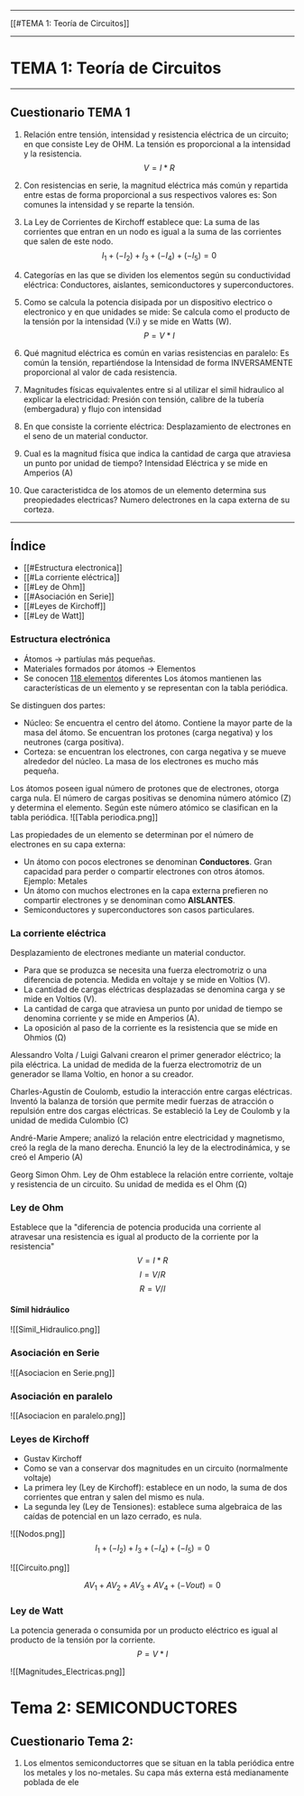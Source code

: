 ----
[[#TEMA 1: Teoría de Circuitos]]
*** 

# TEMA 1: Teoría de Circuitos
----
## Cuestionario TEMA 1

1. Relación entre tensión, intensidad y resistencia eléctrica de un circuito; en que consiste
	Ley de OHM. La tensión es proporcional a la intensidad y la resistencia.
	$$
	V = I * R
	$$
2. Con resistencias en serie, la magnitud eléctrica más común y repartida entre estas de forma proporcional a sus respectivos valores es:
	Son comunes la intensidad y se reparte la tensión.

3. La Ley de Corrientes de Kirchoff establece que:
	La suma de las corrientes que entran en un nodo es igual a la suma de las corrientes que salen de este nodo.
	$$
I_1 + (-I_2) + I_3 + (-I_4) + (-I_5) = 0
$$
4. Categorías en las que se dividen los elementos según su conductividad eléctrica:
	Conductores, aislantes, semiconductores y superconductores. 

5. Como se calcula la potencia disipada por un dispositivo electrico o electronico y en que unidades se mide:
	Se calcula como el producto de la tensión por la intensidad (V.i) y se mide en Watts (W).
	$$ P = V*I$$
6. Qué magnitud eléctrica es común en varias resistencias en paralelo:
	Es común la tensión, repartiéndose la Intensidad de forma INVERSAMENTE proporcional al valor de cada resistencia. 

7. Magnitudes físicas equivalentes entre si al utilizar el simil hidraulico al explicar la electricidad:
	Presión con tensión, calibre de la tubería (embergadura) y flujo con intensidad

8. En que consiste la corriente eléctrica:
	Desplazamiento de electrones en el seno de un material conductor. 

9. Cual es la magnitud física que indica la cantidad de carga que atraviesa un punto por unidad de tiempo?
	Intensidad Eléctrica y se mide en Amperios (A)

10. Que caracteristidca de los atomos de un elemento determina sus preopiedades electricas?
	Numero delectrones en la capa externa de su corteza.

----

## Índice
* [[#Estructura electronica]]
* [[#La corriente eléctrica]]
* [[#Ley de Ohm]]
* [[#Asociación en Serie]]
* [[#Leyes de Kirchoff]]
* [[#Ley de Watt]]

### Estructura electrónica
* Átomos → partíulas más pequeñas.
* Materiales formados por átomos → Elementos
* Se conocen <u>118 elementos</u> diferentes
Los átomos mantienen las características de un elemento y se representan con la tabla periódica. 

Se distinguen dos partes: 
* Núcleo: Se encuentra el centro del átomo. Contiene la mayor parte de la masa del átomo. Se encuentran los protones (carga negativa) y los neutrones (carga positiva). 
* Corteza: se encuentran los electrones, con carga negativa y se mueve alrededor del núcleo. 
	La masa de los electrones es mucho más pequeña. 

Los átomos poseen igual número de protones que de electrones, otorga carga nula. 
El número de cargas positivas se denomina número atómico (Z) y determina el elemento. 
Según este número atómico se clasifican en la tabla periódica. 
![[Tabla periodica.png]]

Las propiedades de un elemento se determinan por el número de electrones en su capa externa:
* Un átomo con pocos electrones se denominan **Conductores**. Gran capacidad para perder o compartir electrones con otros átomos.
	Ejemplo: Metales
* Un átomo con muchos electrones en la capa externa prefieren no compartir electrones y se denominan como **AISLANTES**.
* Semiconductores y superconductores son casos particulares. 

### La corriente eléctrica
Desplazamiento de electrones mediante un material conductor. 

* Para que se produzca se necesita una fuerza electromotriz o una diferencia de potencia. Medida en voltaje y se mide en Voltios (V).
* La cantidad de cargas eléctricas desplazadas se denomina carga y se mide en Voltios (V).
* La cantidad de carga que atraviesa un punto por unidad de tiempo se denomina corriente y se mide en Amperios (A). 
* La oposición al paso de la corriente es la resistencia que se mide en Ohmios (Ω)

Alessandro Volta / Luigi Galvani crearon el primer generador eléctrico; la pila eléctrica. 
La unidad de medida de la fuerza electromotriz de un generador se llama Voltio, en honor a su creador. 

Charles-Agustín de Coulomb, estudio la interacción entre cargas eléctricas. 
Inventó la balanza de torsión que permite medir fuerzas de atracción o repulsión entre dos cargas eléctricas. Se estableció la Ley de Coulomb y la unidad de medida Culombio (C)

André-Marie Ampere; analizó la relación entre electricidad y magnetismo, creó la regla de la mano derecha. 
Enunció la ley de la electrodinámica, y se creó el Amperio (A)

Georg Simon Ohm. Ley de Ohm establece la relación entre corriente, voltaje y resistencia de un circuito. 
Su unidad de medida es el Ohm (Ω)

### Ley de Ohm
Establece que la "diferencia de potencia producida una corriente al atravesar una resistencia es igual al producto de la corriente por la resistencia"
$$
V = I * R
$$
$$
I = V / R
$$
$$
R = V / I
$$

#### Símil hidráulico

![[Simil_Hidraulico.png]]

### Asociación en Serie

![[Asociacion en Serie.png]]

### Asociación en paralelo

![[Asociacion en paralelo.png]]

### Leyes de Kirchoff
* Gustav Kirchoff
* Como se van a conservar dos magnitudes en un circuito (normalmente voltaje)
* La primera ley (Ley de Kirchoff): establece en un nodo, la suma de dos corrientes que entran y salen del mismo es nula. 
* La segunda ley (Ley de Tensiones): establece suma algebraica de las caídas de potencial en un lazo cerrado, es nula.  

![[Nodos.png]]
$$
I_1 + (-I_2) + I_3 + (-I_4) + (-I_5) = 0
$$

![[Circuito.png]]

$$
AV_1 + AV_2 + AV_3 + AV_4 + (-Vout) = 0
$$

### Ley de Watt

La potencia generada o consumida por un producto eléctrico es igual al producto de la tensión por la corriente. 
$$
P = V * I
$$

![[Magnitudes_Electricas.png]]




# Tema 2: SEMICONDUCTORES

## Cuestionario Tema 2:

1. Los elmentos semiconductorres que se situan en la tabla periódica entre los metales y los no-metales.
	Su capa más externa está medianamente poblada de ele